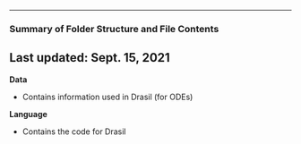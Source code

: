 --------------------------------------------------
### Summary of Folder Structure and File Contents
Last updated: Sept. 15, 2021
--------------------------------------------------

**Data**
  - Contains information used in Drasil (for ODEs)

**Language**
  - Contains the code for Drasil



